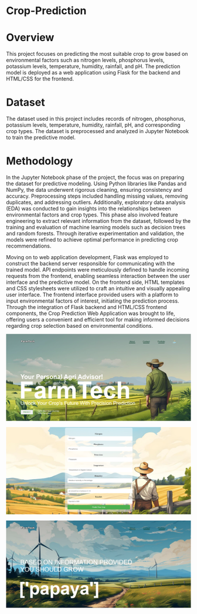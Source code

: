 # Crop-Prediction
# Overview
This project focuses on predicting the most suitable crop to grow based on environmental factors such as nitrogen levels, phosphorus levels, potassium levels, temperature, humidity, rainfall, and pH. The prediction model is deployed as a web application using Flask for the backend and HTML/CSS for the frontend.

# Dataset
The dataset used in this project includes records of nitrogen, phosphorus, potassium levels, temperature, humidity, rainfall, pH, and corresponding crop types. The dataset is preprocessed and analyzed in Jupyter Notebook to train the predictive model.

# Methodology
In the Jupyter Notebook phase of the project, the focus was on preparing the dataset for predictive modeling. Using Python libraries like Pandas and NumPy, the data underwent rigorous cleaning, ensuring consistency and accuracy. Preprocessing steps included handling missing values, removing duplicates, and addressing outliers. Additionally, exploratory data analysis (EDA) was conducted to gain insights into the relationships between environmental factors and crop types. This phase also involved feature engineering to extract relevant information from the dataset, followed by the training and evaluation of machine learning models such as decision trees and random forests. Through iterative experimentation and validation, the models were refined to achieve optimal performance in predicting crop recommendations.

Moving on to web application development, Flask was employed to construct the backend server responsible for communicating with the trained model. API endpoints were meticulously defined to handle incoming requests from the frontend, enabling seamless interaction between the user interface and the predictive model. On the frontend side, HTML templates and CSS stylesheets were utilized to craft an intuitive and visually appealing user interface. The frontend interface provided users with a platform to input environmental factors of interest, initiating the prediction process. Through the integration of Flask backend and HTML/CSS frontend components, the Crop Prediction Web Application was brought to life, offering users a convenient and efficient tool for making informed decisions regarding crop selection based on environmental conditions.

![FarmTech](https://github.com/Parneet-Sandhu/Crop-Prediction/blob/main/Screenshot%202024-04-28%20215306.png?raw=true)

![index](https://github.com/Parneet-Sandhu/Crop-Prediction/blob/main/Screenshot%202024-04-28%20215400.png?raw=true)

![predict](https://github.com/Parneet-Sandhu/Crop-Prediction/blob/main/Screenshot%202024-04-28%20215438.png?raw=true)
